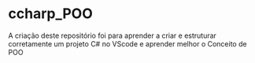 # ccharp_POO
A criação deste repositório foi para aprender a criar e estruturar corretamente um projeto C# no VScode e aprender melhor o Conceito de POO
